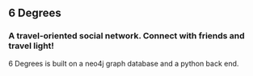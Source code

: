 6 Degrees 
---

### A travel-oriented social network. Connect with friends and travel light!


6 Degrees is built on a neo4j graph database and a python back end. 